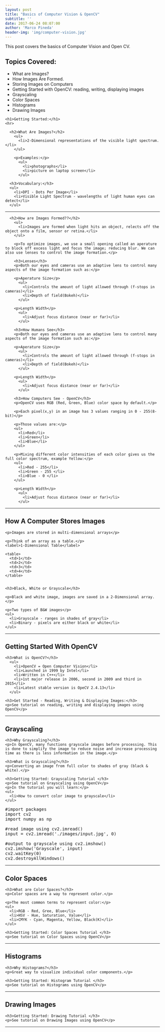 ```yaml
---
layout: post
title: "Basics of Computer Vision & OpenCV"
subtitle: ''
date: 2017-06-24 08:07:00
author: 'Marco Pineda'
header-img: 'img/computer-vision.jpg'
---
```


  <p>
  This post covers the basics of Computer Vision and Open CV.
  <p>

  <h2>Topics Covered:</h2>
    <ul>
      <li>What are Images?</li>
      <li>How Images Are Formed.</li>
      <li>Storing Images on Computers</li>
      <li>Getting Started with OpenCV: reading, writing, displaying images</li>
      <li>Grayscaling</li>
      <li>Color Spaces</li>
      <li>Histograms</li>
      <li>Drawing Images</li>
    </ul>

    <h1>Getting Started:</h1>
    <hr>

      <h2>What Are Images?</h2>
        <ul>
          <li>2-Dimensional representations of the visible light spectrum.</li>
        </ul>

        <p>Examples:</p>
          <ul>
            <li>photographs</li>
            <li>picture on laptop screen</li>
          </ul>

      <h3>Vocabulary:</h3>
      <ul>
        <li>DPI - Dots Per Image</li>
        <li>Visible Light Spectrum - wavelengths of light human eyes can detect</li>
      </ul>

<hr>

      <h2>How are Images Formed??</h2>
        <ul>
          <li>Images are formed when light hits an object, relects off the object onto a film, sensor or retina.</li>
        </ul>

        <p>To optimize images, we use a small opening called an aperature to block off excess light and focus the image; reducing blur. We can also use lenses to control the image formation.</p>

        <h3>Lenses</h3>
        <p>Both our eyes and cameras use an adaptive lens to control many aspects of the image formation such as:</p>

        <p>Aperature Size</p>
          <ul>
            <li>Controls the amount of light allowed through (f-stops in cameras)</li>
            <li>Depth of field(Bokeh)</li>
          </ul>

        <p>Length Width</p>
          <ul>
            <li>Adjust focus distance (near or far)</li>
          </ul>

        <h3>How Humans See</h3>
        <p>Both our eyes and cameras use an adaptive lens to control many aspects of the image formation such as:</p>

        <p>Aperature Size</p>
          <ul>
            <li>Controls the amount of light allowed through (f-stops in cameras)</li>
            <li>Depth of field(Bokeh)</li>
          </ul>

        <p>Length Width</p>
          <ul>
            <li>Adjust focus distance (near or far)</li>
          </ul>

        <h3>How Computers See - OpenCV</h3>
        <p>OpenCV uses RGB (Red, Green, Blue) color space by default.</p>

        <p>Each pixel(x,y) in an image has 3 values ranging in 0 - 255(8-bit)</p>

        <p>Those values are:</p>
        <ul>
          <li>Red</li>
          <li>Green</li>
          <li>Blue</li>
        </ul>

        <p>Mixing different color intensities of each color gives us the full color spectrum, example Yellow:</p>
        <ul>
          <li>Red - 255</li>
          <li>Green - 255 </li>
          <li>Blue - 0 </li>
        </ul>

        <p>Length Width</p>
          <ul>
            <li>Adjust focus distance (near or far)</li>
          </ul>

<hr>
    <h2>How A Computer Stores Images</h2>

    <p>Images are stored in multi-dimensional arrays</p>

    <p>Think of an array as a table.</p>
    <label>1-Dimensional Table</label>

    <table>
      <td>1</td>
      <td>2</td>
      <td>3</td>
      <td>4</td>
    </table>


    <h3>Black, White or Grayscale</h3>

    <p>Black and white image, images are saved in a 2-Dimensional array.</p>

    <p>Two types of B&W images</p>
    <ul>
      <li>Grayscale - ranges in shades of gray</li>
      <li>Binary - pixels are either black or white</li>
    </ul>
<hr>

  <h2>Getting Started With OpenCV</h2>

    <h3>What is OpenCV?</h3>
      <ul>
        <li>OpenCV = Open Computer Vision</li>
        <li>Launched in 1999 by Intel</li>
        <li>Written in C++</li>
        <li>1st major release in 2006, second in 2009 and third in 2015</li>
        <li>Latest stable version is OpeCV 2.4.13</li>
      </ul>

    <h3>Get Started - Reading, Writing & Displaying Images:</h3>
    <p>See tutorial on reading, writing and displaying images using OpenCV</p>
<hr>

  <h2>Grayscaling</h2>

    <h3>Why Grayscaling?</h3>
    <p>In OpenCV, many functions grayscale images before processing. This is done to simplify the image to reduce noise and increase processing time as there is less information in the image.</p>

    <h3>What is Grayscaling?</h3>
    <p>Converting an image from full color to shades of gray (black & white).</p>

    <h3>Getting Started: Grayscaling Tutorial </h3>
    <p>See tutorial on Grayscaling using OpenCV</p>
    <p>In the tutorial you will learn:</p>
    <ul>
      <li>How to convert color image to grayscale</li>
    </ul>

<pre>
#import packages
import cv2
import numpy as np

#read image using cv2.imread()
input = cv2.imread('./images/input.jpg', 0)

#output to grayscale using cv2.imshow()
cv2.imshow('Grayscale', input)
cv2.waitKey(0)
cv2.destroyAllWindows()
</pre>

<hr>
  <h2>Color Spaces</h2>

    <h3>What are Color Spaces?</h3>
    <p>Color spaces are a way to represent color.</p>

    <p>The most common terms to represent color:</p>
    <ul>
      <li>RGB - Red, Gree, Blue</li>
      <li>HSV - Hue, Saturation, Value</li>
      <li>CMYK - Cyan, Magenta, Yellow, Black(K)</li>
    </ul>

    <h3>Getting Started: Color Spaces Tutorial </h3>
    <p>See tutorial on Color Spaces using OpenCV</p>

<hr>

  <h2>Histograms</h2>

    <h3>Why Histograms?</h3>
    <p>Great way to visualize individual color components.</p>

    <h3>Getting Started: Histogram Tutorial </h3>
    <p>See tutorial on Histograms using OpenCV</p>

<hr>
  <h2>Drawing Images</h2>

    <h3>Getting Started: Drawing Tutorial </h3>
    <p>See tutorial on Drawing Images using OpenCV</p>

<hr>
